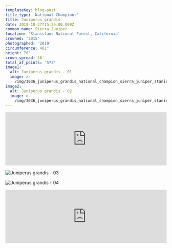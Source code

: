 ```yaml
---
templateKey: blog-post
title_type: 'National Champion:'
title: Juniperus grandis
date: 2019-10-27T15:26:00.000Z
common_name: Sierra Juniper
location: 'Stanislaus National Forest, California'
crowned: '2015'
photographed: '2019'
circumference: 481"
height: 78'
crown_spread: 56'
total_af_points: '573'
image1:
  alt: Juniperus grandis - 01
  image: >-
    /img/3036_juniperus_grandis_national_champion_sierra_juniper_stanislaus_national_forest_california_10-27-2019_american_forests_brian_kelley_full.jpg
image2:
  alt: Juniperus grandis - 02
  image: >-
    /img/3036_juniperus_grandis_national_champion_sierra_juniper_stanislaus_national_forest_california_10-27-2019_american_forests_brian_kelley_base_1.jpg
---
```

<iframe width="100%" height="166" scrolling="no" frameborder="no" allow="autoplay" src="https://w.soundcloud.com/player/?url=https%3A//api.soundcloud.com/tracks/718515376&color=%23ff5500&auto_play=false&hide_related=false&show_comments=true&show_user=true&show_reposts=false&show_teaser=true"></iframe>

![Juniperus grandis - 03](/img/3036_juniperus_grandis_national_champion_sierra_juniper_stanislaus_national_forest_california_10-27-2019_american_forests_brian_kelley_full_2.jpg)



![Juniperus grandis - 04](/img/3036_juniperus_grandis_national_champion_sierra_juniper_stanislaus_national_forest_california_10-27-2019_american_forests_brian_kelley_scale.jpg)

<iframe width="100%" height="166" scrolling="no" frameborder="no" allow="autoplay" src="https://w.soundcloud.com/player/?url=https%3A//api.soundcloud.com/tracks/718514299&color=%23ff5500&auto_play=false&hide_related=false&show_comments=true&show_user=true&show_reposts=false&show_teaser=true"></iframe>
